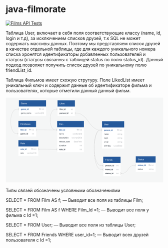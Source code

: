 java-filmorate
========================
[![Films API Tests](https://github.com/Gidrosliv/javafilmorate/actions/workflows/api-tests.yml/badge.svg)](https://github.com/Gidrosliv/javafilmorate/actions/workflows/api-tests.yml)

Таблица User, включает в себя поля cоответствующие классу (name, id, login и т.д),
за исключением списков друзей, т.к SQL не может содержать массивы данных.
Поэтому мы представляем список друзей в качестве отдельной таблицы, где для каждого уникального номера списка хронятся 
идентификаторы добавленных пользователей и статусы  (статусы связанны с таблицей status по полю status_id). 
Данный подход позволяет получить список друзей по уникальному полю friendList_id.

Таблица Фильмов имеет схожую струтуру. Поле LikedList имеет уникальный ключ и содержит
данные об идентификаторе фильма и пользователях, которые отметили данный данный фильм.

![This is an image](https://github.com/Gidrosliv/javafilmorate/blob/add-friends-likes/src/main/resources/dateBase.png?raw=true)

Типы связей обозначены условными обозначениями

SELECT *
FROM Film AS f;
— Выводит все поля из таблицы Film;

SELECT *
FROM Film  AS f
WHERE Film_Id =1;
— Выводит все поля у фильма с Id =1;

SELECT *
FROM User;
— Выводит все поля из таблицы User;

SELECT *
FROM Friends
WHERE user_id=1;
— Выводит всех друзей пользователя c Id =1;
